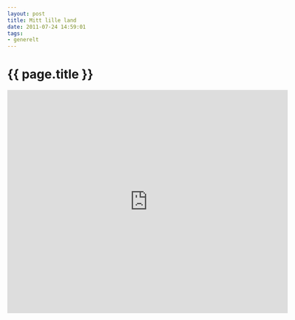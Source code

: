 ```yaml
---
layout: post
title: Mitt lille land
date: 2011-07-24 14:59:01
tags: 
- generelt
---
```


{{ page.title }}
================

<div align="center"><iframe width="640" height="510" src="http://www.youtube.com/embed/0_9BTHcpssM?rel=0" frameborder="0" allowfullscreen="allowfullscreen"></iframe></div>
